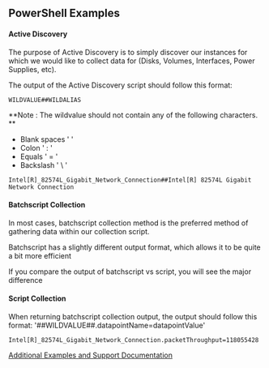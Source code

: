 ## PowerShell Examples



#### Active Discovery
The purpose of Active Discovery is to simply discover our instances for which we would like to collect data for (Disks, Volumes, Interfaces, Power Supplies, etc).

The output of the Active Discovery script should follow this format:

```
WILDVALUE##WILDALIAS
```



**Note : The wildvalue should not contain any of the following characters. **
 * Blank spaces ' '
 * Colon ' : '
 * Equals ' = '
 * Backslash ' \ '
 
```
Intel[R]_82574L_Gigabit_Network_Connection##Intel[R] 82574L Gigabit Network Connection
```


#### Batchscript Collection
In most cases, batchscript collection method is the preferred method of gathering data within our collection script.

Batchscript has a slightly different output format, which allows it to be quite a bit more efficient 

If you compare the output of batchscript vs script, you will see the major difference 


#### Script Collection

When returning batchscript collection output, the output should follow this format: '##WILDVALUE##.datapointName=datapointValue'
```
Intel[R]_82574L_Gigabit_Network_Connection.packetThroughput=118055428
```


[Additional Examples and Support Documentation](https://www.logicmonitor.com/support/datasources/data-collection-methods/batchscript-data-collection/)
